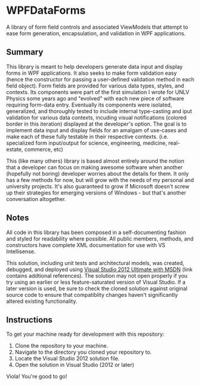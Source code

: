 WPFDataForms
=============

A library of form field controls and associated ViewModels that attempt to ease form generation, encapsulation, and validation in WPF applications.

Summary
-------

This library is meant to help developers generate data input and display forms in WPF applications. It also seeks to make form validation easy (hence the constructor for passing a user-defined validation method in each field object). Form fields are provided for various data types, styles, and contexts. Its components were part of the first simulation I wrote for UNLV Physics some years ago and "evolved" with each new piece of software requiring form-data entry. Eventually its components were isolated, generalized, and thoroughly tested to include internal type-casting and iput validation for various data contexts, incuding visual notifications (colored border in this iteration) displayed at the developer's option. The goal is to implement data input and display fields for an amalgam of use-cases and make each of these fully testable in their respective contexts. (i.e. specialized form input/output for science, engineering, medicine, real-estate, commerce, etc) 

This (like many others) library is based almost entirely around the notion that a developer can focus on making awesome software when another (hopefully not boring) developer worries about the details for them. It only has a few methods for now, but will grow with the needs of my personal and university projects. It's also guaranteed to grow if Microsoft doesn't screw up their strategies for emerging versions of Windows - but that's another conversation altogether.

Notes
-----

All code in this library has been composed in a self-documenting fashion and styled for readability where possible. All public members, methods, and constructors have complete XML documentation for use with VS Intellisense.

This solution, including unit tests and architectural models, was created, debugged, and deployed using [Visual Studio 2012 Ultimate with MSDN](http://en.wikipedia.org/wiki/Microsoft_Visual_Studio#Visual_Studio_2012) (link contains addtional references). The solution may not open properly if you try using an earlier or less feature-saturated version of Visual Studio. If a later version is used, be sure to check the cloned solution against original source code to ensure that compatiblity changes haven't significantly altered existing functionality.

Instructions
------------

To get your machine ready for development with this repository:

1. Clone the repository to your machine.
2. Navigate to the directory you cloned your repository to.
3. Locate the Visual Studio 2012 solution file.
3. Open the solution in Visual Studio (2012 or later)

Viola! You're good to go!
